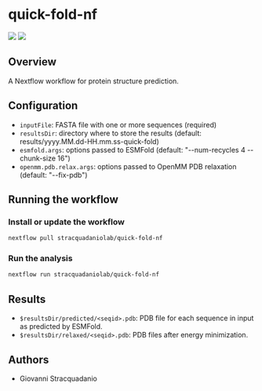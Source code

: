 # quick-fold-nf

![](https://img.shields.io/badge/current_version-0.0.0-blue)
![](https://github.com/stracquadaniolab/quick-fold-nf/workflows/build/badge.svg)
## Overview
A Nextflow workflow for protein structure prediction.

## Configuration

- `inputFile`: FASTA file with one or more sequences (required)
- `resultsDir`: directory where to store the results (default: results/yyyy.MM.dd-HH.mm.ss-quick-fold)
- `esmfold.args`: options passed to ESMFold  (default: "--num-recycles 4 --chunk-size 16")
- `openmm.pdb.relax.args`: options passed to OpenMM PDB relaxation (default: "--fix-pdb")

## Running the workflow

### Install or update the workflow

```bash
nextflow pull stracquadaniolab/quick-fold-nf
```

### Run the analysis

```bash
nextflow run stracquadaniolab/quick-fold-nf
```

## Results

- `$resultsDir/predicted/<seqid>.pdb`: PDB file for each sequence in input as predicted by ESMFold.
- `$resultsDir/relaxed/<seqid>.pdb`: PDB files after energy minimization.

## Authors

- Giovanni Stracquadanio
